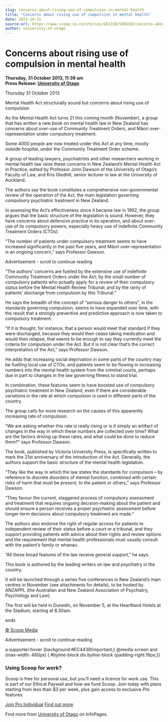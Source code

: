 ```yaml
---
slug: concerns-about-rising-use-of-compulsion-in-mental-health
title: "Concerns about rising use of compulsion in mental health"
date: 2013-10-31
source-url: https://www.scoop.co.nz/stories/GE1310/S00168/concerns-about-rising-use-of-compulsion-in-mental-health.htm
author: university-of-otago
---
```

Concerns about rising use of compulsion in mental health
========================================================

**Thursday, 31 October 2013, 11:39 am**  
**Press Release: [University of Otago](https://info.scoop.co.nz/University_of_Otago)**

Thursday 31 October 2013

Mental Health Act structurally sound but concerns about rising use of compulsion

  
As the Mental Health Act turns 21 this coming month (November), a group that has written a new book on mental health law in New Zealand has concerns about over-use of Community Treatment Orders, and Māori over-representation under compulsory treatment.

Some 4000 people are now treated under this Act at any time, mostly outside hospital, under the Community Treatment Order scheme.

A group of leading lawyers, psychiatrists and other researchers working in mental health law raise these concerns in New Zealand’s Mental Health Act in Practice, edited by Professor John Dawson of the University of Otago’s Faculty of Law, and Kris Gledhill, senior lecturer in law at the University of Auckland.

The authors say the book constitutes a comprehensive non-governmental review of the operation of the Act, the main legislation governing compulsory psychiatric treatment in New Zealand.

In assessing the Act’s effectiveness since it became law in 1992, the group argues that the basic structure of the legislation is sound. However, they have concerns about defensive practice in its operation, and about over-use of its compulsory powers, especially heavy use of indefinite Community Treatment Orders (CTOs).

“The number of patients under compulsory treatment seems to have increased significantly in the past five years, and Māori over-representation is an ongoing concern,” says Professor Dawson.

Advertisement - scroll to continue reading





“The authors’ concerns are fuelled by the extensive use of indefinite Community Treatment Orders under the Act; by the small number of compulsory patients who actually apply for a review of their compulsory status before the Mental Health Review Tribunal; and by the rarity of patients’ discharge from compulsion by this Tribunal.”

He says the breadth of the concept of “serious danger to others”, in the standards governing compulsion, seems to have expanded over time, with the result that a strongly preventive and predictive approach is now taken to compulsory treatment.

“If it is thought, for instance, that a person would meet that standard if they were discharged, because they would then cease taking medication and would then relapse, that seems to be enough to say they currently meet the criteria for compulsion under the Act. But it is not clear that’s the correct interpretation of the Act,” says Professor Dawson.

He adds that increasing social deprivation in some parts of the country may be fuelling local use of CTOs, and patients seem to be flowing in increasing numbers into the mental health system from the criminal courts, perhaps due in part to changes in the law governing fitness to stand trial.

In combination, these features seem to have boosted use of compulsory psychiatric treatment in New Zealand, even if there are considerable variations in the rate at which compulsion is used in different parts of the country.

The group calls for more research on the causes of this apparently increasing rate of compulsion.

“We are asking whether this rate is really rising or is it simply an artifact of changes in the way in which these numbers are collected over time? What are the factors driving up these rates, and what could be done to reduce them?” says Professor Dawson.

The book, published by Victoria University Press, is specifically written to mark the 21st anniversary of the introduction of the Act. Generally, the authors support the basic structure of the mental health legislation.

“They like the way in which the law states the standards for compulsion – by reference to discrete disorders of mental function, combined with certain risks of harm that must be present, to the patient or others,” says Professor Dawson.

“They favour the current, staggered process of compulsory assessment and treatment that requires ongoing decision-making about the patient and should ensure a person receives a proper psychiatric assessment before longer-term decisions about compulsory treatment are made.”

The authors also endorse the right of regular access for patients to independent review of their status before a court or a tribunal, and they support providing patients with advice about their rights and review options and the requirement that mental health professionals must usually consult with the patient’s family or whanau.

“All these broad features of the law receive general support,” he says.

This book is authored by the leading writers on law and psychiatry in the country.

It will be launched through a series five conferences in New Zealand’s main centres in November (see attachments for details), to be hosted by ANZAPPL (the Australian and New Zealand Association of Psychiatry, Psychology and Law).

The first will be held in Dunedin, on November 5, at the Hearltland Hotels at the Stadium, starting at 8.30am.

ends

[© Scoop Media](http://www.scoop.co.nz/about/terms.html)  

Advertisement - scroll to continue reading



a.supporter:hover {background:#EC4438!important;} @media screen and (max-width: 480px) { #byline-block div.byline-block {padding-right:16px;}}

### Using Scoop for work?

Scoop is free for personal use, but you’ll need a licence for work use. This is part of our Ethical Paywall and how we fund Scoop. Join today with plans starting from less than $3 per week, plus gain access to exclusive _Pro_ features.  
  
[Join Pro Individual](https://pro.scoop.co.nz/Individual/?from=ProIn24) [Find out more](https://pro.scoop.co.nz/using-scoop-for-work/?from=ProIn24)

Find more from [University of Otago](https://info.scoop.co.nz/University_of_Otago) on InfoPages.